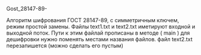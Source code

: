 Gost_28147-89-

Алгоритм шифрования ГОСТ 28147-89, с симметричным ключем, режим простой	замены.
Файлы text1.txt и text2.txt иметируют входной  и выходной поток.
Пути к этим файлай прописаны в методе ( main )
для дешифровки нужно поменять местами названия файлов. файл text2.txt перезапишется (можно сделать его пустым)
